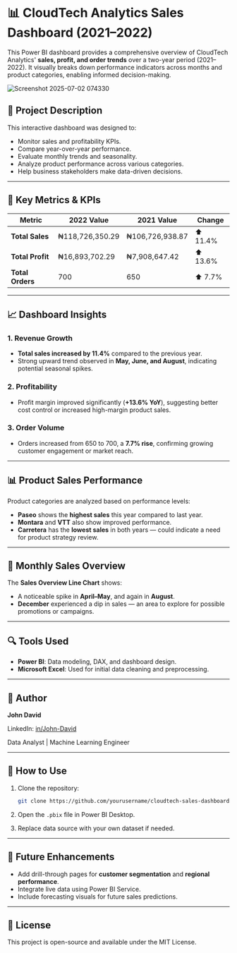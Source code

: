 # 📊 CloudTech Analytics Sales Dashboard (2021–2022)

This Power BI dashboard provides a comprehensive overview of CloudTech Analytics' **sales, profit, and order trends** over a two-year period (2021–2022). It visually breaks down performance indicators across months and product categories, enabling informed decision-making.

![Screenshot 2025-07-02 074330](https://github.com/user-attachments/assets/76768b84-ece6-4fa1-8e12-6c7e22e23274)

## 🚀 Project Description

This interactive dashboard was designed to:

* Monitor sales and profitability KPIs.
* Compare year-over-year performance.
* Evaluate monthly trends and seasonality.
* Analyze product performance across various categories.
* Help business stakeholders make data-driven decisions.

---

## 📌 Key Metrics & KPIs

| Metric           | 2022 Value      | 2021 Value      | Change   |
| ---------------- | --------------- | --------------- | -------- |
| **Total Sales**  | ₦118,726,350.29 | ₦106,726,938.87 | ⬆️ 11.4% |
| **Total Profit** | ₦16,893,702.29  | ₦7,908,647.42   | ⬆️ 13.6% |
| **Total Orders** | 700             | 650             | ⬆️ 7.7%  |

---

## 📈 Dashboard Insights

### 1. **Revenue Growth**

* **Total sales increased by 11.4%** compared to the previous year.
* Strong upward trend observed in **May, June, and August**, indicating potential seasonal spikes.

### 2. **Profitability**

* Profit margin improved significantly (**+13.6% YoY**), suggesting better cost control or increased high-margin product sales.

### 3. **Order Volume**

* Orders increased from 650 to 700, a **7.7% rise**, confirming growing customer engagement or market reach.

---

## 📊 Product Sales Performance

Product categories are analyzed based on performance levels:

* **Paseo** shows the **highest sales** this year compared to last year.
* **Montara** and **VTT** also show improved performance.
* **Carretera** has the **lowest sales** in both years — could indicate a need for product strategy review.

---

## 📅 Monthly Sales Overview

The **Sales Overview Line Chart** shows:

* A noticeable spike in **April–May**, and again in **August**.
* **December** experienced a dip in sales — an area to explore for possible promotions or campaigns.

---

## 🔍 Tools Used

* **Power BI**: Data modeling, DAX, and dashboard design.
* **Microsoft Excel**: Used for initial data cleaning and preprocessing.

---

## 👤 Author

**John David**

LinkedIn: [in/John-David](https://www.linkedin.com/in/john-david)

Data Analyst | Machine Learning Engineer

---

## 📁 How to Use

1. Clone the repository:

   ```bash
   git clone https://github.com/yourusername/cloudtech-sales-dashboard.git
   ```

2. Open the `.pbix` file in Power BI Desktop.

3. Replace data source with your own dataset if needed.

---

## 📌 Future Enhancements

* Add drill-through pages for **customer segmentation** and **regional performance**.
* Integrate live data using Power BI Service.
* Include forecasting visuals for future sales predictions.

---

## 📜 License

This project is open-source and available under the MIT License.
